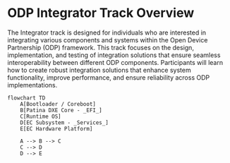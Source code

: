 # ODP Integrator Track Overview
The Integrator track is designed for individuals who are interested in integrating various components and systems within the Open Device Partnership (ODP) framework. This track focuses on the design, implementation, and testing of integration solutions that ensure seamless interoperability between different ODP components. Participants will learn how to create robust integration solutions that enhance system functionality, improve performance, and ensure reliability across ODP implementations.

```mermaid
flowchart TD
    A[Bootloader / Coreboot]
    B[Patina DXE Core - _EFI_]
    C[Runtime OS]
    D[EC Subsystem - _Services_]
    E[EC Hardware Platform]

    A --> B --> C
    C --> D
    D --> E
```
